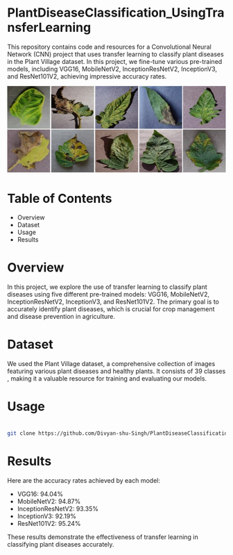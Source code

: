 # PlantDiseaseClassification_UsingTransferLearning
This repository contains code and resources for a Convolutional Neural Network (CNN) project that uses transfer learning to classify plant diseases in the Plant Village dataset. In this project, we fine-tune various pre-trained models, including VGG16, MobileNetV2, InceptionResNetV2, InceptionV3, and ResNet101V2, achieving impressive accuracy rates.

![Plant Disease Classification](img.jpg)

# Table of Contents
* Overview
* Dataset
* Usage
* Results


# Overview
In this project, we explore the use of transfer learning to classify plant diseases using five different pre-trained models: VGG16, MobileNetV2, InceptionResNetV2, InceptionV3, and ResNet101V2. The primary goal is to accurately identify plant diseases, which is crucial for crop management and disease prevention in agriculture.

# Dataset
We used the Plant Village dataset, a comprehensive collection of images featuring various plant diseases and healthy plants. It consists of 39 classes , making it a valuable resource for training and evaluating our models.

# Usage
```bash

git clone https://github.com/Divyan-shu-Singh/PlantDiseaseClassification_UsingTransferLearning.git
```
# Results
Here are the accuracy rates achieved by each model:

* VGG16: 94.04%
* MobileNetV2: 94.87%
* InceptionResNetV2: 93.35%
* InceptionV3: 92.19%
* ResNet101V2: 95.24%

These results demonstrate the effectiveness of transfer learning in classifying plant diseases accurately.
